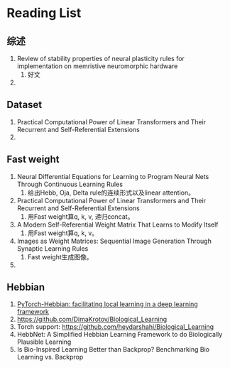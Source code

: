 # Reading List

## 综述
1. Review of stability properties of neural plasticity rules for implementation on memristive neuromorphic hardware
   1. 好文
2. 

## Dataset
1. Practical Computational Power of Linear Transformers and Their Recurrent and Self-Referential Extensions
2. 

## Fast weight
1. Neural Differential Equations for Learning to Program Neural Nets Through Continuous Learning Rules
   1. 给出Hebb, Oja, Delta rule的连续形式以及linear attention。
2. Practical Computational Power of Linear Transformers and Their Recurrent and Self-Referential Extensions
   1. 用Fast weight算q, k, v, 递归concat。
3. A Modern Self-Referential Weight Matrix That Learns to Modify Itself
   1. 用Fast weight算q, k, v。
4. Images as Weight Matrices: Sequential Image Generation Through Synaptic Learning Rules
   1. Fast weight生成图像。
5. 

## Hebbian

1. [PyTorch-Hebbian: facilitating local learning in a deep learning framework](https://github.com/julestalloen/pytorch-hebbian/)
2. https://github.com/DimaKrotov/Biological_Learning
3. Torch support: https://github.com/heydarshahi/Biological_Learning
4. HebbNet: A Simplified Hebbian Learning Framework to do Biologically Plausible Learning
5. Is Bio-Inspired Learning Better than Backprop? Benchmarking Bio Learning vs. Backprop


